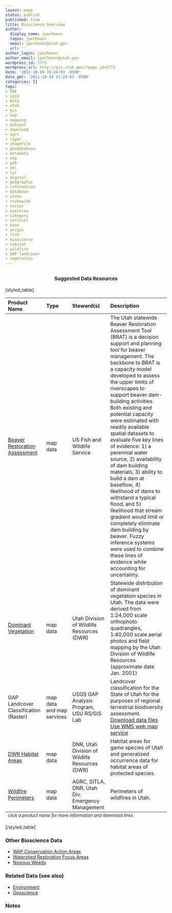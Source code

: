 ```yaml
---
layout: page
status: publish
published: true
title: Bioscience Overview
author:
  display_name: jpechmann
  login: jpechmann
  email: jpechmann@utah.gov
  url: ''
author_login: jpechmann
author_email: jpechmann@utah.gov
wordpress_id: 2773
wordpress_url: http://gis.utah.gov/?page_id=2773
date: '2011-10-19 15:24:03 -0500'
date_gmt: '2011-10-19 21:24:03 -0500'
categories: []
tags:
- SDE
- sgid
- Data
- utah
- gis
- map
- mapping
- dataset
- download
- agrc
- layer
- shapefile
- geodatabase
- metadata
- shp
- gdb
- kml
- lyr
- digital
- geographic
- information
- database
- state
- statewide
- vector
- overview
- category
- services
- daas
- arcgis
- fire
- bioscience
- habitat
- wildfire
- GAP landcover
- vegetation
---
```

<h2 style="text-align: center;"><span class="Apple-style-span" style="font-size: 15px;">Suggested Data Resources</span></h2>
<p>[styled_table]</p>
<table>
<thead>
<tr>
<th style="text-align: left;" scope="col">Product Name</th>
<th style="text-align: left;" scope="col">Type</th>
<th style="text-align: left;" scope="col">Steward(s)</th>
<th style="text-align: left;" scope="col">Description</th>
</tr>
</thead>
<tfoot>
<tr>
<td colspan="5"><sub><em>click a product name for more information and download links</em></sub></td>
</tr>
</tfoot>
<tbody>
<tr>
<td style="text-align: left;"><a href="ftp://ftp.agrc.utah.gov/UtahSGID_Vector/UTM12_NAD83/BIOSCIENCE/UnpackagedData/BeaverRestorationAssessment/_Statewide/">Beaver Restoration Assessment</a></td>
<td style="text-align: left;">map data</td>
<td style="text-align: left;">US Fish and Wildlife Service</td>
<td style="text-align: left;">The Utah statewide Beaver Restoration Assessment Tool (BRAT) is a decision support and planning tool for beaver management. The backbone to BRAT is a capacity model developed to assess the upper limits of riverscapes to support beaver dam-building activities. Both existing and potential capacity were estimated with readily available spatial datasets to evaluate five key lines of evidence: 1) a perennial water source, 2) availability of dam building materials, 3) ability to build a dam at baseflow, 4) likelihood of dams to withstand a typical flood, and 5) likelihood that stream gradient would limit or completely eliminate dam building by beaver. Fuzzy inference systems were used to combine these lines of evidence while accounting for uncertainty.</td>
</tr>
<tr>
<td style="text-align: left;"><a href="ftp://ftp.agrc.utah.gov/UtahSGID_Vector/UTM12_NAD83/BIOSCIENCE/UnpackagedData/DominantVegetation/_Statewide/">Dominant Vegetation</a></td>
<td style="text-align: left;">map data</td>
<td style="text-align: left;">Utah Division of Wildlife Resources (DWR)</td>
<td style="text-align: left;">Statewide distribution of dominant vegetation species in Utah. The data were derived from 1:24,000 scale orthophoto quadrangles, 1:40,000 scale aerial photos and field mapping by the Utah Division of Wildlife Resources (approximate date Jan. 2001)</td>
</tr>
<tr>
<td style="text-align: left;">GAP Landcover Classification (Raster)</td>
<td style="text-align: left;">map data and map services</td>
<td style="text-align: left;">USGS GAP Analysis Program, USU RS/GIS Lab</td>
<td style="text-align: left;">Landcover classification for the State of Utah for the purposes of regional terrestrial biodiversity assessment.<a href="http://earth.gis.usu.edu/swgap/landcover_download.html"> Download data files</a><br />
<a href="http://earth.gis.usu.edu/swgap/wms.html">Use WMS web map service</a></td>
</tr>
<tr>
<td style="text-align: left;"><a href="/data/bioscience-overview/department-wildlife-resources-habitat-areas/">DWR Habitat Areas</a></td>
<td style="text-align: left;">map data</td>
<td style="text-align: left;">DNR, Utah Division of Wildlife Resources (DWR)</td>
<td style="text-align: left;">Habitat areas for game species of Utah and generalized occurrence data for habitat areas of protected species.</td>
</tr>
<tr>
<td style="text-align: left;"><a href="NEEDLINK">Wildfire Perimeters</a></td>
<td style="text-align: left;">map data</td>
<td style="text-align: left;">AGRC, SITLA, DNR, Utah Div. Emergency Management</td>
<td style="text-align: left;">Perimeters of wildfires in Utah.</td>
</tr>
</tbody>
</table>
<p>[/styled_table]</p>
<h3>Other Bioscience Data</h3>
<ul>
<li><a href="ftp://ftp.agrc.utah.gov/UtahSGID_Vector/UTM12_NAD83/BIOSCIENCE/UnpackagedData/WAPConservationActionAreas/_Statewide/">WAP Conservation Action Areas</a></li>
<li><a href="ftp://ftp.agrc.utah.gov/UtahSGID_Vector/UTM12_NAD83/BIOSCIENCE/UnpackagedData/WatershedRestoration_FocusAreas/_Statewide/">Watershed Restoration Focus Areas</a></li>
<li><a href="ftp://ftp.agrc.utah.gov/UtahSGID_Vector/UTM12_NAD83/BIOSCIENCE/PackagedData/_Statewide/NoxiousWeeds/">Noxious Weeds</a></li>
</ul>
<h3>Related Data (see also)</h3>
<ul>
<li><a href="/data/environment/">Environment</a></li>
<li><a href="/data/geoscience/">Geoscience</a></li>
</ul>
<h3>Notes</h3>
